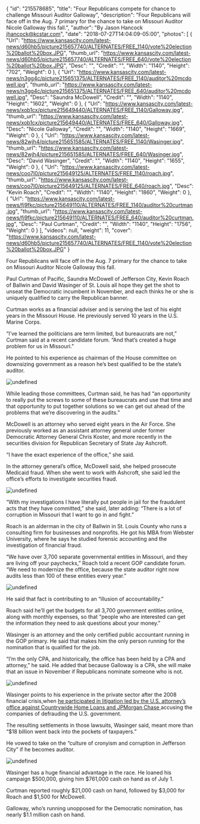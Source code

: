 {
  "id": "215578685",
  "title": "Four Republicans compete for chance to challenge Missouri Auditor Galloway",
  "description": "Four Republicans will face off in the Aug. 7 primary for the chance to take on Missouri Auditor Nicole Galloway this fall.",
  "author": "By Jason Hancock jhancock@kcstar.com",
  "date": "2018-07-27T14:04:09-05:00",
  "photos": [
    {
      "Url": "https://www.kansascity.com/latest-news/d60hb5/picture215657740/ALTERNATES/FREE_1140/vote%20election%20ballot%20box.JPG",
      "thumb_url": "https://www.kansascity.com/latest-news/d60hb5/picture215657740/ALTERNATES/FREE_640/vote%20election%20ballot%20box.JPG",
      "Desc": "",
      "Credit": "",
      "Width": "1140",
      "Height": "702",
      "Weight": 0
    },
    {
      "Url": "https://www.kansascity.com/latest-news/n3gg4c/picture215651375/ALTERNATES/FREE_1140/auditor%20mcdowell.jpg",
      "thumb_url": "https://www.kansascity.com/latest-news/n3gg4c/picture215651375/ALTERNATES/FREE_640/auditor%20mcdowell.jpg",
      "Desc": "Saundra McDowell",
      "Credit": "",
      "Width": "1140",
      "Height": "1602",
      "Weight": 0
    },
    {
      "Url": "https://www.kansascity.com/latest-news/xob1cx/picture215649440/ALTERNATES/FREE_1140/Galloway.jpg",
      "thumb_url": "https://www.kansascity.com/latest-news/xob1cx/picture215649440/ALTERNATES/FREE_640/Galloway.jpg",
      "Desc": "Nicole Galloway",
      "Credit": "",
      "Width": "1140",
      "Height": "1669",
      "Weight": 0
    },
    {
      "Url": "https://www.kansascity.com/latest-news/82wjh4/picture215651585/ALTERNATES/FREE_1140/Wasinger.jpg",
      "thumb_url": "https://www.kansascity.com/latest-news/82wjh4/picture215651585/ALTERNATES/FREE_640/Wasinger.jpg",
      "Desc": "David Wasinger",
      "Credit": "",
      "Width": "1140",
      "Height": "1655",
      "Weight": 0
    },
    {
      "Url": "https://www.kansascity.com/latest-news/coo7l0/picture215649125/ALTERNATES/FREE_1140/roach.jpg",
      "thumb_url": "https://www.kansascity.com/latest-news/coo7l0/picture215649125/ALTERNATES/FREE_640/roach.jpg",
      "Desc": "Kevin Roach",
      "Credit": "",
      "Width": "1140",
      "Height": "1860",
      "Weight": 0
    },
    {
      "Url": "https://www.kansascity.com/latest-news/fj9fkc/picture215649110/ALTERNATES/FREE_1140/auditor%20curtman.jpg",
      "thumb_url": "https://www.kansascity.com/latest-news/fj9fkc/picture215649110/ALTERNATES/FREE_640/auditor%20curtman.jpg",
      "Desc": "Paul Curtman",
      "Credit": "",
      "Width": "1140",
      "Height": "1756",
      "Weight": 0
    }
  ],
  "videos": null,
  "weight": 11,
  "cover": "https://www.kansascity.com/latest-news/d60hb5/picture215657740/ALTERNATES/FREE_1140/vote%20election%20ballot%20box.JPG"
}

<p>Four Republicans will face off in the Aug. 7 primary for the chance to take on Missouri Auditor Nicole Galloway this fall.</p><p>Paul Curtman of Pacific, Saundra McDowell of Jefferson City, Kevin Roach of Ballwin and David Wasinger of St. Louis all hope they get the shot to unseat the Democratic incumbent in November, and each thinks he or she is uniquely qualified to carry the Republican banner.</p><p>Curtman works as a financial adviser and is serving the last of his eight years in the Missouri House. He previously served 10 years in the U.S. Marine Corps.</p><p>“I’ve learned the politicians are term limited, but bureaucrats are not,” Curtman said at a recent candidate forum. “And that’s created a huge problem for us in Missouri.”</p><p>He pointed to his experience as chairman of the House committee on downsizing government as a reason he’s best qualified to be the state’s auditor.</p><p><img src="https://www.kansascity.com/latest-news/fj9fkc/picture215649110/binary/auditor%20curtman.jpg" id="_7277a1e2-1996-4476-a979-f32454e5ca50" alt="undefined" /></p><p>While leading those committees, Curtman said, he has had “an opportunity to really put the screws to some of these bureaucrats and use that time and that opportunity to put together solutions so we can get out ahead of the problems that we’re discovering in the audits.”</p><p>McDowell is an attorney who served eight years in the Air Force. She previously worked as an assistant attorney general under former Democratic Attorney General Chris Koster, and more recently in the securities division for Republican Secretary of State Jay Ashcroft.</p><p>“I have the exact experience of the office,” she said.</p><p>In the attorney general’s office, McDowell said, she helped prosecute Medicaid fraud. When she went to work with Ashcroft, she said led the office’s efforts to investigate securities fraud.<br /></p><p><img src="https://www.kansascity.com/latest-news/n3gg4c/picture215651375/binary/auditor%20mcdowell.jpg" id="_deaf727b-b3f1-4e9d-aa89-21e83c7f2afa" alt="undefined" /></p><p>“With my investigations I have literally put people in jail for the fraudulent acts that they have committed,” she said, later adding: “There is a lot of corruption in Missouri that I want to go in and fight.”</p><p>Roach is an alderman in the city of Ballwin in St. Louis County who runs a consulting firm for businesses and nonprofits. He got his MBA from Webster University, where he says he studied forensic accounting and the investigation of financial fraud.</p><p>“We have over 3,700 separate governmental entities in Missouri, and they are living off your paychecks,” Roach told a recent GOP candidate forum. “We need to modernize the office, because the state auditor right now audits less than 100 of these entities every year.”</p><p><img src="https://www.kansascity.com/latest-news/coo7l0/picture215649125/binary/roach.jpg" id="_fc35890d-4250-4f51-ae73-3bdd7b6e0f3f" alt="undefined" /></p><p>He said that fact is contributing to an “illusion of accountability.”</p><p>Roach said he’ll get the budgets for all 3,700 government entities online, along with monthly expenses, so that “people who are interested can get the information they need to ask questions about your money.”</p><p>Wasinger is an attorney and the only certified public accountant running in the GOP primary. He said that makes him the only person running for the nomination that is qualified for the job.</p><p>“I’m the only CPA, and historically, the office has been held by a CPA and attorney,” he said. He added that because Galloway is a CPA, she will make that an issue in November if Republicans nominate someone who is not.</p><p><img src="https://www.kansascity.com/latest-news/82wjh4/picture215651585/binary/Wasinger.jpg" id="_84057af8-b6f9-423f-a226-cff1d7ed7c64" alt="undefined" /></p><p class="MsoNormal" style="margin-bottom:0in;margin-bottom:.0001pt">Wasinger points to his experience in the private sector after the 2008 financial crisis,when <a href="https://www.reuters.com/article/us-usa-courts-wallstreet-idUSBREA1F0M120140217" target="_self">he participated in litigation led by the U.S. attorney’s office against Countrywide Home Loans and JPMorgan Chase </a>accusing the companies of defrauding the U.S. government.</p><p class="MsoNormal" style="margin-bottom:0in;margin-bottom:.0001pt">The resulting settlements in those lawsuits, Wasinger said, meant more than “$18 billion went back into the pockets of taxpayers.”</p><p class="MsoNormal" style="margin-bottom:0in;margin-bottom:.0001pt">He vowed to take on the “culture of cronyism and corruption in Jefferson City” if he becomes auditor.</p><p><img src="https://www.kansascity.com/latest-news/xob1cx/picture215649440/binary/Galloway.jpg" id="_4390b76e-a3a8-4d1e-843b-808c0bb3f17e" alt="undefined" /></p><p>Wasinger has a huge financial advantage in the race. He loaned his campaign $500,000, giving him $761,000 cash on hand as of July 1.</p><p>Curtman reported roughly $21,000 cash on hand, followed by $3,000 for Roach and $1,500 for McDowell.</p><p>Galloway, who’s running unopposed for the Democratic nomination, has nearly $1.1 million cash on hand.</p>


